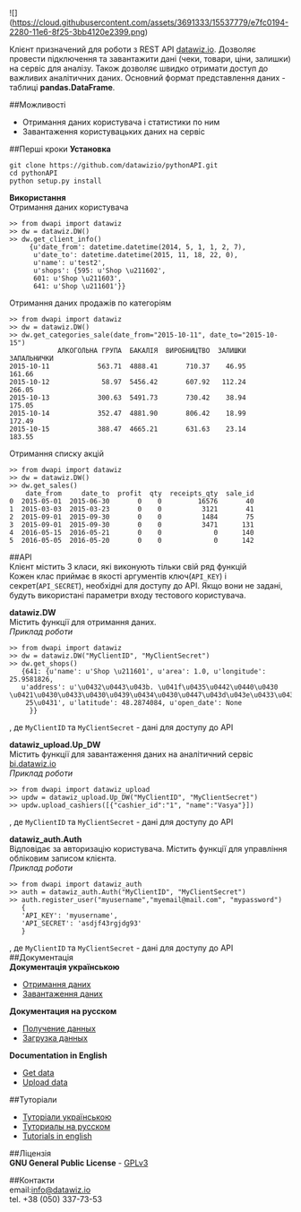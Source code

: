![] (https://cloud.githubusercontent.com/assets/3691333/15537779/e7fc0194-2280-11e6-8f25-3bb4120e2399.png)

Клієнт призначений для роботи з REST API [datawiz.io](http://datawiz.io). Дозволяє провести підключення та завантажити дані (чеки, товари, ціни, залишки) на сервіс для аналізу. Також дозволяє швидко отримати доступ до важливих аналітичних даних. Основний формат представлення даних - таблиці **pandas.DataFrame**. 

##Можливості
- Отримання даних користувача і статистики по ним
- Завантаження користувацьких даних на сервіс    

##Перші кроки
**Установка**    
```
git clone https://github.com/datawizio/pythonAPI.git
cd pythonAPI
python setup.py install
```    
**Використання**    
Отримання даних користувача        
```
>> from dwapi import datawiz    
>> dw = datawiz.DW()    
>> dw.get_client_info()    
     {u'date_from': datetime.datetime(2014, 5, 1, 1, 2, 7),
      u'date_to': datetime.datetime(2015, 11, 18, 22, 0),
      u'name': u'test2',
      u'shops': {595: u'Shop \u211602',
      601: u'Shop \u211603',
      641: u'Shop \u211601'}}
```    
Отримання даних продажів по категоріям    
```
>> from dwapi import datawiz    
>> dw = datawiz.DW()
>> dw.get_categories_sale(date_from="2015-10-11", date_to="2015-10-15")    
            АЛКОГОЛЬНА ГРУПА  БАКАЛІЯ  ВИРОБНИЦТВО  ЗАЛИШКИ  ЗАПАЛЬНИЧКИ
2015-10-11            563.71  4888.41       710.37    46.95       161.66
2015-10-12             58.97  5456.42       607.92   112.24       266.05
2015-10-13            300.63  5491.73       730.42    38.94       175.05
2015-10-14            352.47  4881.90       806.42    18.99       172.49
2015-10-15            388.47  4665.21       631.63    23.14       183.55    

```    
Отримання списку акцій    
```
>> from dwapi import datawiz    
>> dw = datawiz.DW()    
>> dw.get_sales()    
    date_from     date_to  profit  qty  receipts_qty  sale_id
0  2015-05-01  2015-06-30       0    0         16576       40
1  2015-03-03  2015-03-23       0    0          3121       41
2  2015-09-01  2015-09-30       0    0          1484       75
3  2015-09-01  2015-09-30       0    0          3471      131
4  2016-05-15  2016-05-21       0    0             0      140
5  2016-05-05  2016-05-20       0    0             0      142
```
##API    
Клієнт містить 3 класи, які виконують тільки свій ряд функцій    
Кожен клас приймає в якості аргументів ключ(`API_KEY`) і секрет(`API_SECRET`), необхідні для доступу до API. Якщо вони не задані, будуть використані параметри входу тестового користувача.    

**datawiz.DW**    
Містить функції для отримання даних.    
_Приклад роботи_    
```
>> from dwapi import datawiz    
>> dw = datawiz.DW("MyClientID", "MyClientSecret")    
>> dw.get_shops()    
   {641: {u'name': u'Shop \u211601', u'area': 1.0, u'longitude': 25.9581826,     
   u'address': u'\u0432\u0443\u043b. \u041f\u0435\u0442\u0440\u0430     \u0421\u0430\u0433\u0430\u0439\u0434\u0430\u0447\u043d\u043e\u0433\u043e,    
    25\u0431', u'latitude': 48.2874084, u'open_date': None
     }}
```    
, де `MyClientID` та `MyClientSecret`  - дані для доступу до API    

**datawiz_upload.Up_DW**    
Містить функції для завантаження даних на аналітичний сервіс [bi.datawiz.io](http://bi.datawiz.io)    
_Приклад роботи_    
```
>> from dwapi import datawiz_upload    
>> updw = datawiz_upload.Up_DW("MyClientID", "MyClientSecret")    
>> updw.upload_cashiers([{"cashier_id":"1", "name":"Vasya"}])
```    
, де `MyClientID` та `MyClientSecret`  - дані для доступу до API    

**datawiz_auth.Auth**    
Відповідає за авторизацію користувача. Містить функції для управління обліковим записом клієнта.    
_Приклад роботи_         
```
>> from dwapi import datawiz_auth    
>> auth = datawiz_auth.Auth("MyClientID", "MyClientSecret")    
>> auth.register_user("myusername","myemail@mail.com", "mypassword")   
   {
   'API_KEY': 'myusername',
   'API_SECRET': 'asdjf43rgjdg93'
   }
```    
, де `MyClientID` та `MyClientSecret`  - дані для доступу до API    
##Документація     
**Документація українською**    
- [Отримання даних](https://github.com/datawizio/pythonAPI/wiki/API-documentation)    
- [Завантаження даних](https://github.com/datawizio/pythonAPI/wiki/Upload-data)    

**Документация на русском**    
- [Получение данных](https://github.com/datawizio/pythonAPI/wiki/API-documentation-(rus))    
- [Загрузка данных](https://github.com/datawizio/pythonAPI/wiki/Upload-data-(rus))    

**Documentation in English**    
- [Get data](https://github.com/datawizio/pythonAPI/wiki/API-documentation-(eng))    
- [Upload data](https://github.com/datawizio/pythonAPI/wiki/Upload-data-(eng))    

##Туторіали    
- [Туторіали українською](https://github.com/datawizio/pythonAPI/wiki/Tutorials)    
- [Туториалы на русском](https://github.com/datawizio/pythonAPI/wiki/Tutorials-(rus))    
- [Tutorials in english](https://github.com/datawizio/pythonAPI/wiki/Tutorials-(eng))    

##Ліцензія    
**GNU General Public License**  - [GPLv3](http://www.gnu.org/copyleft/gpl.html)    

##Контакти    
email:[info@datawiz.io](mailto:info@datawiz.io)    
tel.  +38 (050) 337-73-53
